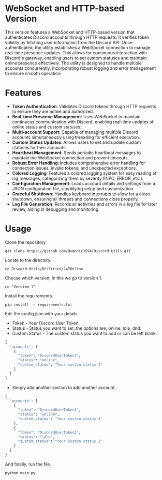 # WebSocket and HTTP-based Version
This version features a WebSocket and HTTP-based version that authenticates Discord accounts through HTTP requests. It verifies token validity by fetching user information from the Discord API. Once authenticated, the utility establishes a WebSocket connection to manage real-time presence updates. This allows for continuous interaction with Discord's gateway, enabling users to set custom statuses and maintain online presence effectively. The utility is designed to handle multiple accounts concurrently, incorporating robust logging and error management to ensure smooth operation.

# Features
- **Token Authentication**: Validates Discord tokens through HTTP requests to ensure they are active and authorized.
- **Real-time Presence Management**: Uses WebSocket to maintain continuous communication with Discord, enabling real-time updates of online status and custom statuses.
- **Multi-account Support**: Capable of managing multiple Discord accounts simultaneously using threading for efficient execution.
- **Custom Status Updates**: Allows users to set and update custom statuses for their accounts.
- **Heartbeat Management**: Sends periodic heartbeat messages to maintain the WebSocket connection and prevent timeouts.
- **Robust Error Handling**: Includes comprehensive error handling for connection issues, invalid tokens, and unexpected exceptions.
- **Colored Logging**: Features a colored logging system for easy reading of log messages, categorizing them by severity (INFO, ERROR, etc.).
- **Configuration Management**: Loads account details and settings from a JSON configuration file, simplifying setup and customization.
- **Graceful Shutdown**: Handles keyboard interrupts to allow for a clean shutdown, ensuring all threads and connections close properly.
- **Log File Generation**: Records all activities and errors in a log file for later review, aiding in debugging and monitoring.

# Usage
Clone the repository.
```
git clone https://github.com/Demonic1594/Discord-Utils.git
```
Locate to the directory.
```
cd Discord-Utils/Utilities/247Online
```
Choose which version, in this we go to version 1.
```
cd "Version 1"
```
Install the requirements.
```
pip install -r requirements.txt
```
Edit the config.json with your details.
+ Token - Your Discord User Token.
+ Status - Status you want to set, the options are; online, idle, dnd.
+ Custom Status - The custom status you want to add or can be left blank.
```py
{
  "accounts": [
    {
      "token": "DiscordUserToken1",
      "status": "online",
      "custom_status": "Your custom status 1"
    }
  ]
}
```
 + Simply add another section to add another account.
```py
{
  "accounts": [
    {
      "token": "DiscordUserToken1",
      "status": "online",
      "custom_status": "Your custom status 1"
    },
    {
      "token": "DiscordUserToken2",
      "status": "idle",
      "custom_status": "Your custom status 2"
    }
  ]
}
```
And finally, run the file.
```
python main.py
```

